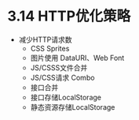 
# 3.14 HTTP优化策略

- 减少HTTP请求数
  - CSS Sprites
  - 图片使用 DataURI、Web Font
  - JS/CSSS文件合并
  - JS/CSS请求 Combo
  - 接口合并
  - 接口存储LocalStorage
  - 静态资源存储LocalStorage
